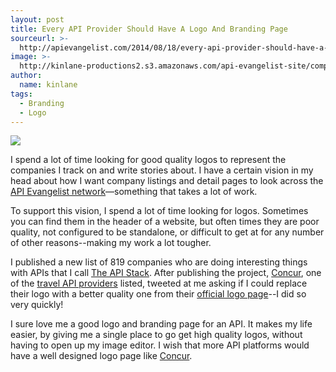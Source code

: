 ```yaml
---
layout: post
title: Every API Provider Should Have A Logo And Branding Page
sourceurl: >-
  http://apievangelist.com/2014/08/18/every-api-provider-should-have-a-logo-and-branding-page/
image: >-
  http://kinlane-productions2.s3.amazonaws.com/api-evangelist-site/company/logos/Concur_Logo_HZ_Black_500px.png
author:
  name: kinlane
tags:
  - Branding
  - Logo
---
```

[![](http://kinlane-productions2.s3.amazonaws.com/api-evangelist-site/company/logos/Concur_Logo_HZ_Black_500px.png)](https://www.concur.com)

I spend a lot of time looking for good quality logos to represent the companies I track on and write stories about. I have a certain vision in my head about how I want company listings and detail pages to look across the [API Evangelist network](http://apievangelist.com/network.html)—something that takes a lot of work.

To support this vision, I spend a lot of time looking for logos. Sometimes you can find them in the header of a website, but often times they are poor quality, not configured to be standalone, or difficult to get at for any number of other reasons--making my work a lot tougher.

I published a new list of 819 companies who are doing interesting things with APIs that I call [The API Stack](http://theapistack.com/). After publishing the project, [Concur](https://www.concur.com), one of the [travel API providers](http://theapistack.com/stack.html?tag=travel-stack) listed, tweeted at me asking if I could replace their logo with a better quality one from their [official logo page](https://www.concur.com/en-us/logos)\--I did so very quickly!

I sure love me a good logo and branding page for an API. It makes my life easier, by giving me a single place to go get high quality logos, without having to open up my image editor. I wish that more API platforms would have a well designed logo page like [Concur](https://www.concur.com).
